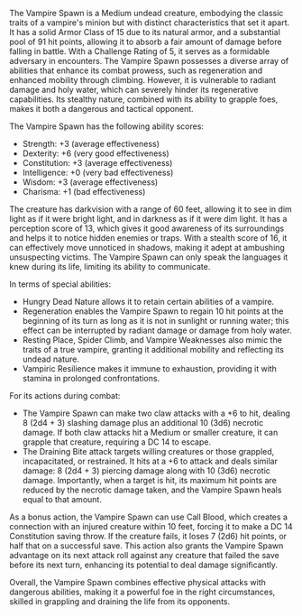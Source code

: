 The Vampire Spawn is a Medium undead creature, embodying the classic traits of a vampire's minion but with distinct characteristics that set it apart. It has a solid Armor Class of 15 due to its natural armor, and a substantial pool of 91 hit points, allowing it to absorb a fair amount of damage before falling in battle. With a Challenge Rating of 5, it serves as a formidable adversary in encounters. The Vampire Spawn possesses a diverse array of abilities that enhance its combat prowess, such as regeneration and enhanced mobility through climbing. However, it is vulnerable to radiant damage and holy water, which can severely hinder its regenerative capabilities. Its stealthy nature, combined with its ability to grapple foes, makes it both a dangerous and tactical opponent.

The Vampire Spawn has the following ability scores:
- Strength: +3 (average effectiveness)
- Dexterity: +6 (very good effectiveness)
- Constitution: +3 (average effectiveness)
- Intelligence: +0 (very bad effectiveness)
- Wisdom: +3 (average effectiveness)
- Charisma: +1 (bad effectiveness)

The creature has darkvision with a range of 60 feet, allowing it to see in dim light as if it were bright light, and in darkness as if it were dim light. It has a perception score of 13, which gives it good awareness of its surroundings and helps it to notice hidden enemies or traps. With a stealth score of 16, it can effectively move unnoticed in shadows, making it adept at ambushing unsuspecting victims. The Vampire Spawn can only speak the languages it knew during its life, limiting its ability to communicate.

In terms of special abilities:
- Hungry Dead Nature allows it to retain certain abilities of a vampire.
- Regeneration enables the Vampire Spawn to regain 10 hit points at the beginning of its turn as long as it is not in sunlight or running water; this effect can be interrupted by radiant damage or damage from holy water.
- Resting Place, Spider Climb, and Vampire Weaknesses also mimic the traits of a true vampire, granting it additional mobility and reflecting its undead nature.
- Vampiric Resilience makes it immune to exhaustion, providing it with stamina in prolonged confrontations.

For its actions during combat:
- The Vampire Spawn can make two claw attacks with a +6 to hit, dealing 8 (2d4 + 3) slashing damage plus an additional 10 (3d6) necrotic damage. If both claw attacks hit a Medium or smaller creature, it can grapple that creature, requiring a DC 14 to escape.
- The Draining Bite attack targets willing creatures or those grappled, incapacitated, or restrained. It hits at a +6 to attack and deals similar damage: 8 (2d4 + 3) piercing damage along with 10 (3d6) necrotic damage. Importantly, when a target is hit, its maximum hit points are reduced by the necrotic damage taken, and the Vampire Spawn heals equal to that amount.
  
As a bonus action, the Vampire Spawn can use Call Blood, which creates a connection with an injured creature within 10 feet, forcing it to make a DC 14 Constitution saving throw. If the creature fails, it loses 7 (2d6) hit points, or half that on a successful save. This action also grants the Vampire Spawn advantage on its next attack roll against any creature that failed the save before its next turn, enhancing its potential to deal damage significantly. 

Overall, the Vampire Spawn combines effective physical attacks with dangerous abilities, making it a powerful foe in the right circumstances, skilled in grappling and draining the life from its opponents.